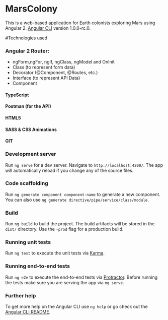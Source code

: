 # MarsColony
This is a web-based application for Earth colonists exploring Mars using Angular 2.
[Angular CLI](https://github.com/angular/angular-cli) version 1.0.0-rc.0.


<!--![alt tag](mars.png)-->

#Technologies used
### Angular 2 Router:
* ngForm,ngFor, ngIf, ngClass, ngModel and OnInit
* Class (to represent form data)
* Decorator (@Component, @Routes, etc.)
* Interface (to represent API Data)
* Component

#### TypeScript

#### Postman (for the API)

#### HTML5

#### SASS & CSS Animations

#### GIT


### Development server
Run `ng serve` for a dev server. Navigate to `http://localhost:4200/`. The app will automatically reload if you change any of the source files.

### Code scaffolding

Run `ng generate component component-name` to generate a new component. You can also use `ng generate directive/pipe/service/class/module`.

### Build

Run `ng build` to build the project. The build artifacts will be stored in the `dist/` directory. Use the `-prod` flag for a production build.

### Running unit tests

Run `ng test` to execute the unit tests via [Karma](https://karma-runner.github.io).

### Running end-to-end tests

Run `ng e2e` to execute the end-to-end tests via [Protractor](http://www.protractortest.org/).
Before running the tests make sure you are serving the app via `ng serve`.

### Further help

To get more help on the Angular CLI use `ng help` or go check out the [Angular CLI README](https://github.com/angular/angular-cli/blob/master/README.md).
